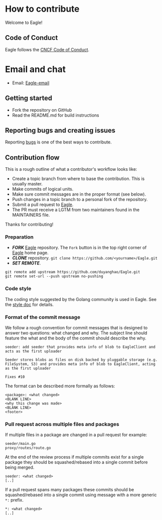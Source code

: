 # How to contribute

Welcome to Eagle!

## Code of Conduct

Eagle follows the [CNCF Code of Conduct](https://github.com/cncf/foundation/blob/master/code-of-conduct.md).

# Email and chat

- Email: [Eagle-email](1294057873@qq.com)

## Getting started

- Fork the repository on GitHub
- Read the README.md for build instructions

## Reporting bugs and creating issues

Reporting [bugs](https://github.com/duyanghao/Eagle/issues) is one of the best ways to contribute.

## Contribution flow

This is a rough outline of what a contributor's workflow looks like:

- Create a topic branch from where to base the contribution. This is usually master.
- Make commits of logical units.
- Make sure commit messages are in the proper format (see below).
- Push changes in a topic branch to a personal fork of the repository.
- Submit a pull request to [Eagle](https://github.com/duyanghao/Eagle/pulls).
- The PR must receive a LGTM from two maintainers found in the MAINTAINERS file.

Thanks for contributing!

### Preparation

- ***FORK*** [Eagle](https://github.com/duyanghao/Eagle) repository. The `Fork` button is in the top right corner of [Eagle](https://github.com/duyanghao/Eagle) home page.
- ***CLONE*** repository. `git clone https://github.com/<yourname>/Eagle.git`
- ***SET REMOTE***.
```
git remote add upstream https://github.com/duyanghao/Eagle.git
git remote set-url --push upstream no-pushing
```

### Code style

The coding style suggested by the Golang community is used in Eagle. See the [style doc](https://github.com/golang/go/wiki/CodeReviewComments) for details.

### Format of the commit message

We follow a rough convention for commit messages that is designed to answer two
questions: what changed and why. The subject line should feature the what and
the body of the commit should describe the why.

```
seeder: add seeder that provides meta info of blob to EagleClient and acts as the first uploader

Seeder stores blobs as files on disk backed by pluggable storage (e.g. FileSystem, S3) and provides meta info of blob to EagleClient, acting as the first uploader

Fixes #10
```

The format can be described more formally as follows:

```
<package>: <what changed>
<BLANK LINE>
<why this change was made>
<BLANK LINE>
<footer>
```

### Pull request across multiple files and packages

If multiple files in a package are changed in a pull request for example:

```
seeder/main.go
proxy/routes/route.go
```

At the end of the review process if multiple commits exist for a single package they
should be squashed/rebased into a single commit before being merged.

```
seeder: <what changed>
[..]
```

If a pull request spans many packages these commits should be squashed/rebased into a single
commit using message with a more generic `*:` prefix.

```
*: <what changed>
[..]
```